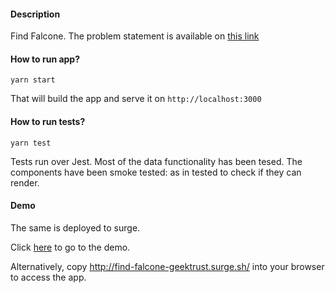 #### Description
Find Falcone.
The problem statement is available on [this link](https://drive.google.com/open?id=1mlHgV9QI77oo7sF-V6CgUGeg1ITnfeP-)

#### How to run app?
`yarn start`

That will build the app and serve it on `http://localhost:3000`

#### How to run tests?
`yarn test`

Tests run over Jest. Most of the data functionality has been tesed. The components have been smoke tested: as in tested to check if they can render.

#### Demo
The same is deployed to surge.
 
Click [here](http://find-falcone-geektrust.surge.sh/) to go to the demo.

Alternatively, copy http://find-falcone-geektrust.surge.sh/ into your browser to access the app.
